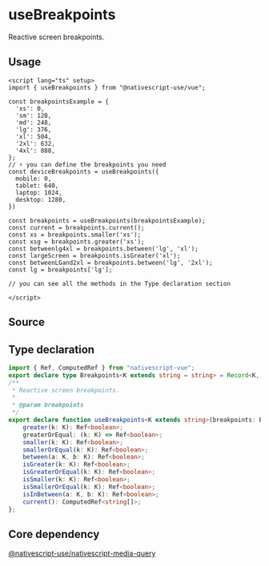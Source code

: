 <script setup>
import Source from '../../.vitepress/theme/components/Source.vue'
</script>

# useBreakpoints

Reactive screen breakpoints.

## Usage

```vue
<script lang="ts" setup>
import { useBreakpoints } from "@nativescript-use/vue";

const breakpointsExample = {
  'xs': 0,
  'sm': 128,
  'md': 248,
  'lg': 376,
  'xl': 504,
  '2xl': 632,
  '4xl': 888,
};
// ⚡ you can define the breakpoints you need
const deviceBreakpoints = useBreakpoints({
  mobile: 0,
  tablet: 640,
  laptop: 1024,
  desktop: 1280,
})

const breakpoints = useBreakpoints(breakpointsExample);
const current = breakpoints.current();
const xs = breakpoints.smaller('xs');
const xsg = breakpoints.greater('xs');
const betweenlg4xl = breakpoints.between('lg', 'xl');
const largeScreen = breakpoints.isGreater('xl');
const betweenLGand2xl = breakpoints.between('lg', '2xl');
const lg = breakpoints['lg'];

// you can see all the methods in the Type declaration section

</script>

```

## Source
<Source source="useBreakpoints" demo="BreakpointsView.vue"/>

## Type declaration
```ts
import { Ref, ComputedRef } from "nativescript-vue";
export declare type Breakpoints<K extends string = string> = Record<K, number | string>;
/**
 * Reactive screen breakpoints.
 *
 * @param breakpoints
 */
export declare function useBreakpoints<K extends string>(breakpoints: Breakpoints<K>): Record<K, Ref<boolean>> & {
    greater(k: K): Ref<boolean>;
    greaterOrEqual: (k: K) => Ref<boolean>;
    smaller(k: K): Ref<boolean>;
    smallerOrEqual(k: K): Ref<boolean>;
    between(a: K, b: K): Ref<boolean>;
    isGreater(k: K): Ref<boolean>;
    isGreaterOrEqual(k: K): Ref<boolean>;
    isSmaller(k: K): Ref<boolean>;
    isSmallerOrEqual(k: K): Ref<boolean>;
    isInBetween(a: K, b: K): Ref<boolean>;
    current(): ComputedRef<string[]>;
};

```

## Core dependency
[@nativescript-use/nativescript-media-query](https://github.com/NativeScript-Use/NativeScript-Use/tree/main/packages/nativescript-media-query)